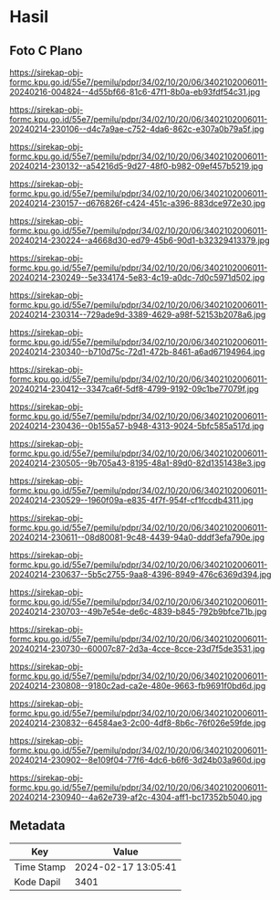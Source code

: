 # Hasil

## Foto C Plano

https://sirekap-obj-formc.kpu.go.id/55e7/pemilu/pdpr/34/02/10/20/06/3402102006011-20240216-004824--4d55bf66-81c6-47f1-8b0a-eb93fdf54c31.jpg

https://sirekap-obj-formc.kpu.go.id/55e7/pemilu/pdpr/34/02/10/20/06/3402102006011-20240214-230106--d4c7a9ae-c752-4da6-862c-e307a0b79a5f.jpg

https://sirekap-obj-formc.kpu.go.id/55e7/pemilu/pdpr/34/02/10/20/06/3402102006011-20240214-230132--a54216d5-9d27-48f0-b982-09ef457b5219.jpg

https://sirekap-obj-formc.kpu.go.id/55e7/pemilu/pdpr/34/02/10/20/06/3402102006011-20240214-230157--d676826f-c424-451c-a396-883dce972e30.jpg

https://sirekap-obj-formc.kpu.go.id/55e7/pemilu/pdpr/34/02/10/20/06/3402102006011-20240214-230224--a4668d30-ed79-45b6-90d1-b32329413379.jpg

https://sirekap-obj-formc.kpu.go.id/55e7/pemilu/pdpr/34/02/10/20/06/3402102006011-20240214-230249--5e334174-5e83-4c19-a0dc-7d0c5971d502.jpg

https://sirekap-obj-formc.kpu.go.id/55e7/pemilu/pdpr/34/02/10/20/06/3402102006011-20240214-230314--729ade9d-3389-4629-a98f-52153b2078a6.jpg

https://sirekap-obj-formc.kpu.go.id/55e7/pemilu/pdpr/34/02/10/20/06/3402102006011-20240214-230340--b710d75c-72d1-472b-8461-a6ad67194964.jpg

https://sirekap-obj-formc.kpu.go.id/55e7/pemilu/pdpr/34/02/10/20/06/3402102006011-20240214-230412--3347ca6f-5df8-4799-9192-09c1be77079f.jpg

https://sirekap-obj-formc.kpu.go.id/55e7/pemilu/pdpr/34/02/10/20/06/3402102006011-20240214-230436--0b155a57-b948-4313-9024-5bfc585a517d.jpg

https://sirekap-obj-formc.kpu.go.id/55e7/pemilu/pdpr/34/02/10/20/06/3402102006011-20240214-230505--9b705a43-8195-48a1-89d0-82d1351438e3.jpg

https://sirekap-obj-formc.kpu.go.id/55e7/pemilu/pdpr/34/02/10/20/06/3402102006011-20240214-230529--1960f09a-e835-4f7f-954f-cf1fccdb4311.jpg

https://sirekap-obj-formc.kpu.go.id/55e7/pemilu/pdpr/34/02/10/20/06/3402102006011-20240214-230611--08d80081-9c48-4439-94a0-dddf3efa790e.jpg

https://sirekap-obj-formc.kpu.go.id/55e7/pemilu/pdpr/34/02/10/20/06/3402102006011-20240214-230637--5b5c2755-9aa8-4396-8949-476c6369d394.jpg

https://sirekap-obj-formc.kpu.go.id/55e7/pemilu/pdpr/34/02/10/20/06/3402102006011-20240214-230703--49b7e54e-de6c-4839-b845-792b9bfce71b.jpg

https://sirekap-obj-formc.kpu.go.id/55e7/pemilu/pdpr/34/02/10/20/06/3402102006011-20240214-230730--60007c87-2d3a-4cce-8cce-23d7f5de3531.jpg

https://sirekap-obj-formc.kpu.go.id/55e7/pemilu/pdpr/34/02/10/20/06/3402102006011-20240214-230808--9180c2ad-ca2e-480e-9663-fb9691f0bd6d.jpg

https://sirekap-obj-formc.kpu.go.id/55e7/pemilu/pdpr/34/02/10/20/06/3402102006011-20240214-230832--64584ae3-2c00-4df8-8b6c-76f026e59fde.jpg

https://sirekap-obj-formc.kpu.go.id/55e7/pemilu/pdpr/34/02/10/20/06/3402102006011-20240214-230902--8e109f04-77f6-4dc6-b6f6-3d24b03a960d.jpg

https://sirekap-obj-formc.kpu.go.id/55e7/pemilu/pdpr/34/02/10/20/06/3402102006011-20240214-230940--4a62e739-af2c-4304-aff1-bc17352b5040.jpg


## Metadata

| Key        | Value               |
| ---------- | ------------------- |
| Time Stamp | 2024-02-17 13:05:41 |
| Kode Dapil | 3401                |



